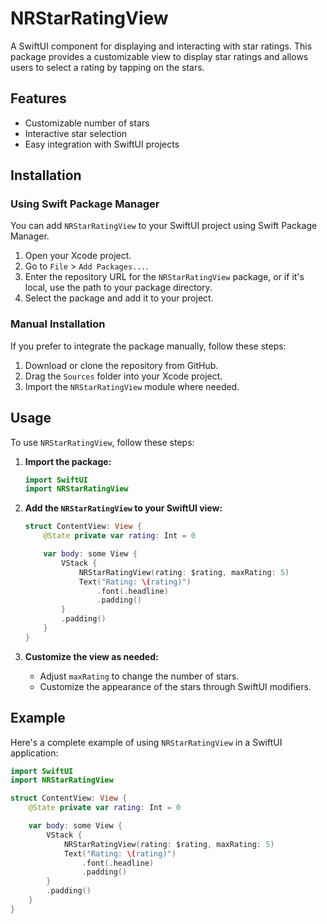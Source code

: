 # NRStarRatingView

A SwiftUI component for displaying and interacting with star ratings. This package provides a customizable view to display star ratings and allows users to select a rating by tapping on the stars.

## Features

- Customizable number of stars
- Interactive star selection
- Easy integration with SwiftUI projects

## Installation

### Using Swift Package Manager

You can add `NRStarRatingView` to your SwiftUI project using Swift Package Manager.

1. Open your Xcode project.
2. Go to `File` > `Add Packages...`.
3. Enter the repository URL for the `NRStarRatingView` package, or if it's local, use the path to your package directory.
4. Select the package and add it to your project.

### Manual Installation

If you prefer to integrate the package manually, follow these steps:

1. Download or clone the repository from GitHub.
2. Drag the `Sources` folder into your Xcode project.
3. Import the `NRStarRatingView` module where needed.

## Usage

To use `NRStarRatingView`, follow these steps:

1. **Import the package:**

    ```swift
    import SwiftUI
    import NRStarRatingView
    ```

2. **Add the `NRStarRatingView` to your SwiftUI view:**

    ```swift
    struct ContentView: View {
        @State private var rating: Int = 0

        var body: some View {
            VStack {
                NRStarRatingView(rating: $rating, maxRating: 5)
                Text("Rating: \(rating)")
                    .font(.headline)
                    .padding()
            }
            .padding()
        }
    }
    ```

3. **Customize the view as needed:**

    - Adjust `maxRating` to change the number of stars.
    - Customize the appearance of the stars through SwiftUI modifiers.

## Example

Here's a complete example of using `NRStarRatingView` in a SwiftUI application:

```swift
import SwiftUI
import NRStarRatingView

struct ContentView: View {
    @State private var rating: Int = 0

    var body: some View {
        VStack {
            NRStarRatingView(rating: $rating, maxRating: 5)
            Text("Rating: \(rating)")
                .font(.headline)
                .padding()
        }
        .padding()
    }
}

